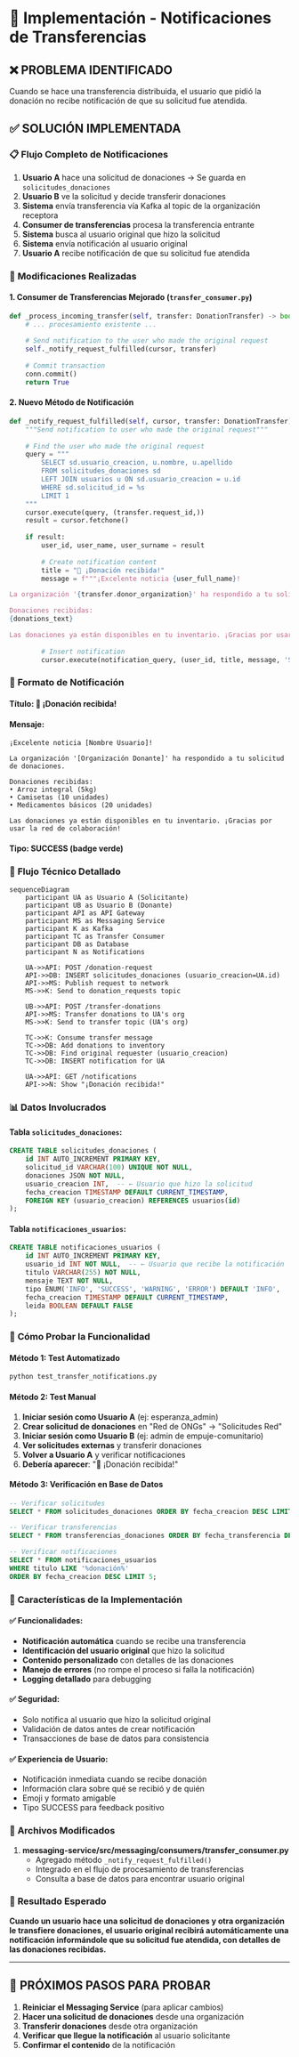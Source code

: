 # 🔔 Implementación - Notificaciones de Transferencias

## ❌ **PROBLEMA IDENTIFICADO**

Cuando se hace una transferencia distribuida, el usuario que pidió la donación no recibe notificación de que su solicitud fue atendida.

## ✅ **SOLUCIÓN IMPLEMENTADA**

### 📋 **Flujo Completo de Notificaciones**

1. **Usuario A** hace una solicitud de donaciones → Se guarda en `solicitudes_donaciones`
2. **Usuario B** ve la solicitud y decide transferir donaciones
3. **Sistema** envía transferencia vía Kafka al topic de la organización receptora
4. **Consumer de transferencias** procesa la transferencia entrante
5. **Sistema** busca al usuario original que hizo la solicitud
6. **Sistema** envía notificación al usuario original
7. **Usuario A** recibe notificación de que su solicitud fue atendida

### 🔧 **Modificaciones Realizadas**

#### 1. **Consumer de Transferencias Mejorado** (`transfer_consumer.py`)

```python
def _process_incoming_transfer(self, transfer: DonationTransfer) -> bool:
    # ... procesamiento existente ...
    
    # Send notification to the user who made the original request
    self._notify_request_fulfilled(cursor, transfer)
    
    # Commit transaction
    conn.commit()
    return True
```

#### 2. **Nuevo Método de Notificación**

```python
def _notify_request_fulfilled(self, cursor, transfer: DonationTransfer):
    """Send notification to user who made the original request"""
    
    # Find the user who made the original request
    query = """
        SELECT sd.usuario_creacion, u.nombre, u.apellido
        FROM solicitudes_donaciones sd
        LEFT JOIN usuarios u ON sd.usuario_creacion = u.id
        WHERE sd.solicitud_id = %s
        LIMIT 1
    """
    cursor.execute(query, (transfer.request_id,))
    result = cursor.fetchone()
    
    if result:
        user_id, user_name, user_surname = result
        
        # Create notification content
        title = "🎁 ¡Donación recibida!"
        message = f"""¡Excelente noticia {user_full_name}!

La organización '{transfer.donor_organization}' ha respondido a tu solicitud de donaciones.

Donaciones recibidas:
{donations_text}

Las donaciones ya están disponibles en tu inventario. ¡Gracias por usar la red de colaboración!"""
        
        # Insert notification
        cursor.execute(notification_query, (user_id, title, message, 'SUCCESS'))
```

### 📧 **Formato de Notificación**

#### **Título**: 🎁 ¡Donación recibida!

#### **Mensaje**:
```
¡Excelente noticia [Nombre Usuario]!

La organización '[Organización Donante]' ha respondido a tu solicitud de donaciones.

Donaciones recibidas:
• Arroz integral (5kg)
• Camisetas (10 unidades)
• Medicamentos básicos (20 unidades)

Las donaciones ya están disponibles en tu inventario. ¡Gracias por usar la red de colaboración!
```

#### **Tipo**: SUCCESS (badge verde)

### 🔄 **Flujo Técnico Detallado**

```mermaid
sequenceDiagram
    participant UA as Usuario A (Solicitante)
    participant UB as Usuario B (Donante)
    participant API as API Gateway
    participant MS as Messaging Service
    participant K as Kafka
    participant TC as Transfer Consumer
    participant DB as Database
    participant N as Notifications

    UA->>API: POST /donation-request
    API->>DB: INSERT solicitudes_donaciones (usuario_creacion=UA.id)
    API->>MS: Publish request to network
    MS->>K: Send to donation_requests topic
    
    UB->>API: POST /transfer-donations
    API->>MS: Transfer donations to UA's org
    MS->>K: Send to transfer topic (UA's org)
    
    TC->>K: Consume transfer message
    TC->>DB: Add donations to inventory
    TC->>DB: Find original requester (usuario_creacion)
    TC->>DB: INSERT notification for UA
    
    UA->>API: GET /notifications
    API->>N: Show "¡Donación recibida!"
```

### 📊 **Datos Involucrados**

#### **Tabla `solicitudes_donaciones`**:
```sql
CREATE TABLE solicitudes_donaciones (
    id INT AUTO_INCREMENT PRIMARY KEY,
    solicitud_id VARCHAR(100) UNIQUE NOT NULL,
    donaciones JSON NOT NULL,
    usuario_creacion INT,  -- ← Usuario que hizo la solicitud
    fecha_creacion TIMESTAMP DEFAULT CURRENT_TIMESTAMP,
    FOREIGN KEY (usuario_creacion) REFERENCES usuarios(id)
);
```

#### **Tabla `notificaciones_usuarios`**:
```sql
CREATE TABLE notificaciones_usuarios (
    id INT AUTO_INCREMENT PRIMARY KEY,
    usuario_id INT NOT NULL,  -- ← Usuario que recibe la notificación
    titulo VARCHAR(255) NOT NULL,
    mensaje TEXT NOT NULL,
    tipo ENUM('INFO', 'SUCCESS', 'WARNING', 'ERROR') DEFAULT 'INFO',
    fecha_creacion TIMESTAMP DEFAULT CURRENT_TIMESTAMP,
    leida BOOLEAN DEFAULT FALSE
);
```

### 🧪 **Cómo Probar la Funcionalidad**

#### **Método 1: Test Automatizado**
```bash
python test_transfer_notifications.py
```

#### **Método 2: Test Manual**
1. **Iniciar sesión como Usuario A** (ej: esperanza_admin)
2. **Crear solicitud de donaciones** en "Red de ONGs" → "Solicitudes Red"
3. **Iniciar sesión como Usuario B** (ej: admin de empuje-comunitario)
4. **Ver solicitudes externas** y transferir donaciones
5. **Volver a Usuario A** y verificar notificaciones
6. **Debería aparecer**: "🎁 ¡Donación recibida!"

#### **Método 3: Verificación en Base de Datos**
```sql
-- Verificar solicitudes
SELECT * FROM solicitudes_donaciones ORDER BY fecha_creacion DESC LIMIT 5;

-- Verificar transferencias
SELECT * FROM transferencias_donaciones ORDER BY fecha_transferencia DESC LIMIT 5;

-- Verificar notificaciones
SELECT * FROM notificaciones_usuarios 
WHERE titulo LIKE '%donación%' 
ORDER BY fecha_creacion DESC LIMIT 5;
```

### 🔧 **Características de la Implementación**

#### ✅ **Funcionalidades**:
- **Notificación automática** cuando se recibe una transferencia
- **Identificación del usuario original** que hizo la solicitud
- **Contenido personalizado** con detalles de las donaciones
- **Manejo de errores** (no rompe el proceso si falla la notificación)
- **Logging detallado** para debugging

#### ✅ **Seguridad**:
- Solo notifica al usuario que hizo la solicitud original
- Validación de datos antes de crear notificación
- Transacciones de base de datos para consistencia

#### ✅ **Experiencia de Usuario**:
- Notificación inmediata cuando se recibe donación
- Información clara sobre qué se recibió y de quién
- Emoji y formato amigable
- Tipo SUCCESS para feedback positivo

### 📝 **Archivos Modificados**

1. **messaging-service/src/messaging/consumers/transfer_consumer.py**
   - Agregado método `_notify_request_fulfilled()`
   - Integrado en el flujo de procesamiento de transferencias
   - Consulta a base de datos para encontrar usuario original

### 🎯 **Resultado Esperado**

**Cuando un usuario hace una solicitud de donaciones y otra organización le transfiere donaciones, el usuario original recibirá automáticamente una notificación informándole que su solicitud fue atendida, con detalles de las donaciones recibidas.**

---

## 🚀 **PRÓXIMOS PASOS PARA PROBAR**

1. **Reiniciar el Messaging Service** (para aplicar cambios)
2. **Hacer una solicitud de donaciones** desde una organización
3. **Transferir donaciones** desde otra organización
4. **Verificar que llegue la notificación** al usuario solicitante
5. **Confirmar el contenido** de la notificación